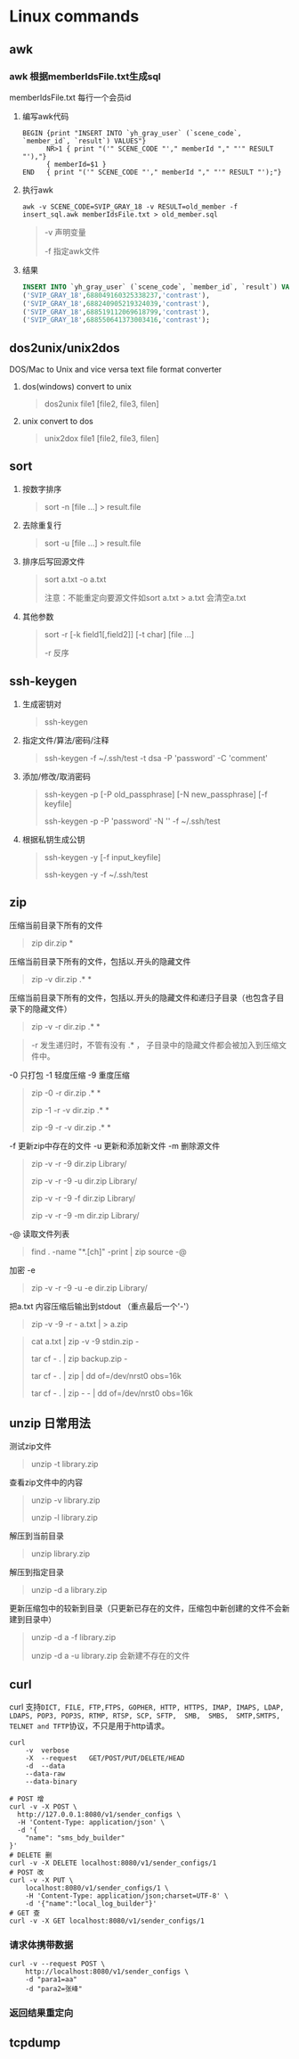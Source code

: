 # Linux commands

## awk

### awk 根据memberIdsFile.txt生成sql

memberIdsFile.txt 每行一个会员id

1. 编写awk代码

   ```
   BEGIN {print "INSERT INTO `yh_gray_user` (`scene_code`, `member_id`, `result`) VALUES"}
         NR>1 { print "('" SCENE_CODE "'," memberId "," "'" RESULT "'),"}
         { memberId=$1 }
   END   { print "('" SCENE_CODE "'," memberId "," "'" RESULT "');"}
   ```

1. 执行awk

   ```shell
   awk -v SCENE_CODE=SVIP_GRAY_18 -v RESULT=old_member -f insert_sql.awk memberIdsFile.txt > old_member.sql
   ```

   > -v 声明变量
   >
   > -f 指定awk文件

1. 结果

   ```sql
   INSERT INTO `yh_gray_user` (`scene_code`, `member_id`, `result`) VALUES
   ('SVIP_GRAY_18',688049160325338237,'contrast'),
   ('SVIP_GRAY_18',688240905219324039,'contrast'),
   ('SVIP_GRAY_18',688519112069618799,'contrast'),
   ('SVIP_GRAY_18',688550641373003416,'contrast');
   ```

## dos2unix/unix2dos

DOS/Mac to Unix and vice versa text file format converter

1. dos(windows) convert to unix

   > dos2unix file1 [file2, file3, filen]

1. unix convert to dos

   > unix2dox file1 [file2, file3, filen]

## sort

1. 按数字排序

   > sort -n [file ...] > result.file

1. 去除重复行

   > sort -u  [file ...] > result.file

1. 排序后写回源文件

   > sort a.txt -o a.txt
   >
   > 注意：不能重定向要源文件如sort a.txt > a.txt 会清空a.txt

1. 其他参数

   >  sort -r [-k field1[,field2]] [-t char] [file ...]
   >
   > -r 反序

## ssh-keygen

1. 生成密钥对

   > ssh-keygen

1. 指定文件/算法/密码/注释

   > ssh-keygen -f ~/.ssh/test -t dsa -P 'password' -C 'comment'

1. 添加/修改/取消密码

   > ssh-keygen -p [-P old_passphrase] [-N new_passphrase] [-f keyfile]
   >
   > ssh-keygen -p -P 'password' -N '' -f  ~/.ssh/test

1. 根据私钥生成公钥

   > ssh-keygen -y [-f input_keyfile]
   >
   > ssh-keygen -y -f  ~/.ssh/test

## zip

压缩当前目录下所有的文件

> zip dir.zip *

压缩当前目录下所有的文件，包括以.开头的隐藏文件

> zip -v dir.zip .\* *

压缩当前目录下所有的文件，包括以.开头的隐藏文件和递归子目录（也包含子目录下的隐藏文件）

> zip -v -r dir.zip .\* *

> -r 发生递归时，不管有没有 .* ， 子目录中的隐藏文件都会被加入到压缩文件中。

-0 只打包 -1 轻度压缩 -9 重度压缩 

> zip -0 -r dir.zip .\* *
>
> zip -1 -r -v dir.zip .\* *
>
> zip -9 -r -v dir.zip .\* *

-f 更新zip中存在的文件 -u 更新和添加新文件 -m 删除源文件

> zip -v -r -9 dir.zip Library/
>
> zip -v -r -9 -u dir.zip Library/
>
> zip -v -r -9 -f dir.zip Library/
>
> zip -v -r -9 -m dir.zip Library/

-@ 读取文件列表

> find . -name "\*.[ch]" -print | zip source -@

加密 -e 

> zip -v -r -9 -u -e dir.zip Library/

把a.txt 内容压缩后输出到stdout （重点最后一个'-'）

> zip -v -9 -r - a.txt | > a.zip

> cat a.txt | zip -v -9 stdin.zip -
>
> tar cf - . | zip backup.zip -
>
> tar cf - . | zip | dd of=/dev/nrst0 obs=16k
>
> tar cf - . | zip - - | dd of=/dev/nrst0 obs=16k

## unzip 日常用法

测试zip文件

> unzip -t library.zip

查看zip文件中的内容

> unzip -v library.zip
>
> unzip -l library.zip

解压到当前目录

> unzip library.zip

解压到指定目录

> unzip  -d a library.zip

更新压缩包中的较新到目录（只更新已存在的文件，压缩包中新创建的文件不会新建到目录中）

> unzip -d a -f library.zip
>
> unzip -d a -u library.zip 会新建不存在的文件

## curl

curl 支持`DICT, FILE, FTP,FTPS, GOPHER, HTTP, HTTPS, IMAP, IMAPS, LDAP, LDAPS, POP3, POP3S, RTMP, RTSP, SCP, SFTP,  SMB,  SMBS,  SMTP,SMTPS, TELNET and TFTP`协议，不只是用于http请求。

```
curl 
	-v	verbose
	-X 	--request	GET/POST/PUT/DELETE/HEAD
	-d	--data 
	--data-raw
	--data-binary
```

```shell
# POST 增
curl -v -X POST \
  http://127.0.0.1:8080/v1/sender_configs \
  -H 'Content-Type: application/json' \
  -d '{
    "name": "sms_bdy_builder"
}'
# DELETE 删
curl -v -X DELETE localhost:8080/v1/sender_configs/1
# POST 改
curl -v -X PUT \
	localhost:8080/v1/sender_configs/1 \
	-H 'Content-Type: application/json;charset=UTF-8' \
	-d '{"name":"local_log_builder"}'
# GET 查
curl -v -X GET localhost:8080/v1/sender_configs/1
```

### 请求体携带数据

```shell
curl -v --request POST \
	http://localhost:8080/v1/sender_configs \
	-d "para1=aa"
	-d "para2=张峰"
```



### 返回结果重定向

## tcpdump


